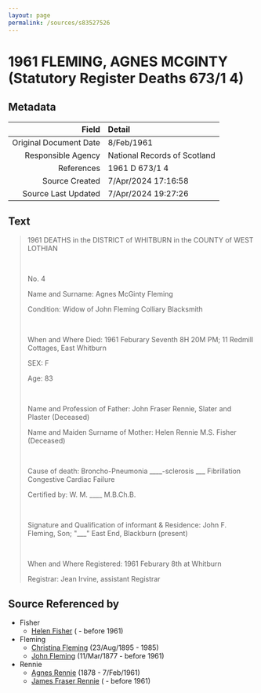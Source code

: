 ```yaml
---
layout: page
permalink: /sources/s83527526
---
```


# 1961 FLEMING, AGNES MCGINTY (Statutory Register Deaths 673/1 4)

## Metadata

Field | Detail
---:|:---
Original Document Date | 8/Feb/1961
Responsible Agency | National Records of Scotland
References | 1961 D 673/1 4
Source Created | 7/Apr/2024 17:16:58
Source Last Updated | 7/Apr/2024 19:27:26

## Text

> 1961 DEATHS in the DISTRICT of WHITBURN in the COUNTY of WEST LOTHIAN
>
> <br/>
>
> No. 4
>
> Name and Surname: Agnes McGinty Fleming
>
> Condition: Widow of John Fleming Colliary Blacksmith
>
> <br/>
>
> When and Where Died: 1961 Feburary Seventh 8H 20M PM; 11 Redmill Cottages, East Whitburn
>
> SEX: F
>
> Age: 83
>
> <br/>
>
> Name and Profession of Father: John Fraser Rennie, Slater and Plaster (Deceased)
>
> Name and Maiden Surname of Mother: Helen Rennie M.S. Fisher (Deceased)
>
> <br/>
>
> Cause of death: Broncho-Pneumonia ____-sclerosis ___ Fibrillation Congestive Cardiac Failure
>
> Certified by: W. M. ____ M.B.Ch.B.
>
> <br/>
>
> Signature and Qualification of informant & Residence: John F. Fleming, Son; "___" East End, Blackburn (present)
>
> <br/>
>
> When and Where Registered: 1961 Feburary 8th at Whitburn
>
> Registrar: Jean Irvine, assistant Registrar
>

## Source Referenced by

* Fisher
  * [Helen Fisher](../people/@31266751@-helen-fisher-b-d1961.md) ( - before 1961)
* Fleming
  * [Christina Fleming](../people/@89446044@-christina-fleming-b1895-8-23-d1985.md) (23/Aug/1895 - 1985)
  * [John Fleming](../people/@49475976@-john-fleming-b1877-3-11-d1961.md) (11/Mar/1877 - before 1961)
* Rennie
  * [Agnes Rennie](../people/@57426108@-agnes-rennie-b1878-d1961-2-7.md) (1878 - 7/Feb/1961)
  * [James Fraser Rennie](../people/@2624560@-james-fraser-rennie-b-d1961.md) ( - before 1961)
